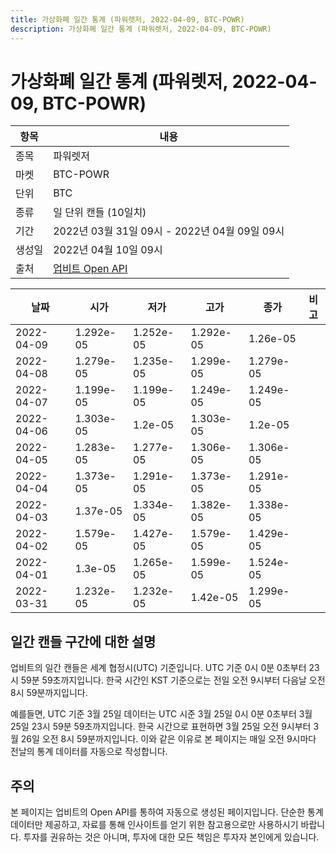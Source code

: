 ```yaml
---
title: 가상화폐 일간 통계 (파워렛저, 2022-04-09, BTC-POWR)
description: 가상화폐 일간 통계 (파워렛저, 2022-04-09, BTC-POWR)
---
```



가상화폐 일간 통계 (파워렛저, 2022-04-09, BTC-POWR)
===

|항목|내용|
|--|--|
|종목|파워렛저|
|마켓|BTC-POWR|
|단위|BTC|
|종류|일 단위 캔들 (10일치)|
|기간|2022년 03월 31일 09시 - 2022년 04월 09일 09시|
|생성일|2022년 04월 10일 09시|
|출처|[업비트 Open API](https://docs.upbit.com)|


|날짜|시가|저가|고가|종가|비고|
|--|--|--|--|--|--|
|2022-04-09|1.292e-05|1.252e-05|1.292e-05|1.26e-05|    |
|2022-04-08|1.279e-05|1.235e-05|1.299e-05|1.279e-05|    |
|2022-04-07|1.199e-05|1.199e-05|1.249e-05|1.249e-05|    |
|2022-04-06|1.303e-05|1.2e-05|1.303e-05|1.2e-05|    |
|2022-04-05|1.283e-05|1.277e-05|1.306e-05|1.306e-05|    |
|2022-04-04|1.373e-05|1.291e-05|1.373e-05|1.291e-05|    |
|2022-04-03|1.37e-05|1.334e-05|1.382e-05|1.338e-05|    |
|2022-04-02|1.579e-05|1.427e-05|1.579e-05|1.429e-05|    |
|2022-04-01|1.3e-05|1.265e-05|1.599e-05|1.524e-05|    |
|2022-03-31|1.232e-05|1.232e-05|1.42e-05|1.299e-05|    |


일간 캔들 구간에 대한 설명
---


업비트의 일간 캔들은 세계 협정시(UTC) 기준입니다. 
UTC 기준 0시 0분 0초부터 23시 59분 59초까지입니다. 
한국 시간인 KST 기준으로는 전일 오전 9시부터 다음날 오전 8시 59분까지입니다. 


예를들면, UTC 기준 3월 25일 데이터는 UTC 시준 3월 25일 0시 0분 0초부터 3월 25일 23시 59분 59초까지입니다. 
한국 시간으로 표현하면 3월 25일 오전 9시부터 3월 26일 오전 8시 59분까지입니다. 
이와 같은 이유로 본 페이지는 매일 오전 9시마다 전날의 통계 데이터를 자동으로 작성합니다. 


주의
---


본 페이지는 업비트의 Open API를 통하여 자동으로 생성된 페이지입니다. 
단순한 통계 데이터만 제공하고, 자료를 통해 인사이트를 얻기 위한 참고용으로만 사용하시기 바랍니다. 
투자를 권유하는 것은 아니며, 투자에 대한 모든 책임은 투자자 본인에게 있습니다. 
